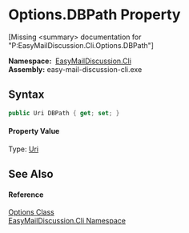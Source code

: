 Options.DBPath Property
=======================

[Missing &lt;summary> documentation for "P:EasyMailDiscussion.Cli.Options.DBPath"]


  **Namespace:**  [EasyMailDiscussion.Cli][1]  
  **Assembly:** easy-mail-discussion-cli.exe

Syntax
------

```csharp
public Uri DBPath { get; set; }
```

#### Property Value
Type: [Uri][2]

See Also
--------

#### Reference
[Options Class][3]  
[EasyMailDiscussion.Cli Namespace][1]  

[1]: ../README.md
[2]: https://docs.microsoft.com/dotnet/api/system.uri
[3]: README.md